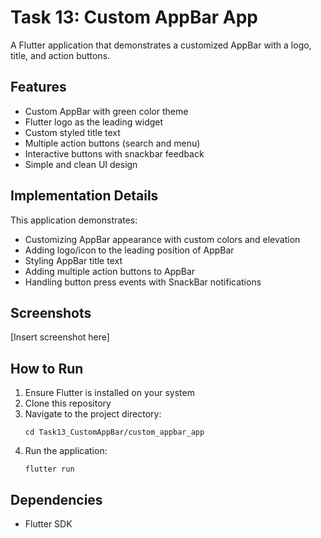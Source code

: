 # Task 13: Custom AppBar App

A Flutter application that demonstrates a customized AppBar with a logo, title, and action buttons.

## Features

- Custom AppBar with green color theme
- Flutter logo as the leading widget
- Custom styled title text
- Multiple action buttons (search and menu)
- Interactive buttons with snackbar feedback
- Simple and clean UI design

## Implementation Details

This application demonstrates:
- Customizing AppBar appearance with custom colors and elevation
- Adding logo/icon to the leading position of AppBar
- Styling AppBar title text
- Adding multiple action buttons to AppBar
- Handling button press events with SnackBar notifications

## Screenshots

[Insert screenshot here]

## How to Run

1. Ensure Flutter is installed on your system
2. Clone this repository
3. Navigate to the project directory:
   ```
   cd Task13_CustomAppBar/custom_appbar_app
   ```
4. Run the application:
   ```
   flutter run
   ```

## Dependencies

- Flutter SDK